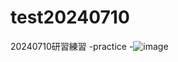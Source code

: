 # test20240710
20240710研習練習
-practice
-![image](https://github.com/tang49/test20240710/assets/73006456/4c3e53f5-abbd-4df9-8c6c-669f2b809e2b)

